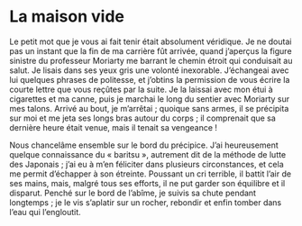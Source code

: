 # La maison vide

Le petit mot que je vous ai fait tenir était absolument véridique. Je ne doutai pas un instant que la fin de ma carrière fût arrivée, quand j’aperçus la figure sinistre du professeur Moriarty me barrant le chemin étroit qui conduisait au salut. Je lisais dans ses yeux gris une volonté inexorable. J’échangeai avec lui quelques phrases de politesse, et j’obtins la permission de vous écrire la courte lettre que vous reçûtes par la suite. Je la laissai avec mon étui à cigarettes et ma canne, puis je marchai le long du sentier avec Moriarty sur mes talons. Arrivé au bout, je m’arrêtai ; quoique sans armes, il se précipita sur moi et me jeta ses longs bras autour du corps ; il comprenait que sa dernière heure était venue, mais il tenait sa vengeance !

Nous chancelâme ensemble sur le bord du précipice. J’ai heureusement quelque connaissance du « baritsu », autrement dit de la méthode de lutte des Japonais ; j’ai eu à m’en féliciter dans plusieurs circonstances, et cela me permit d’échapper à son étreinte. Poussant un cri terrible, il battit l’air de ses mains, mais, malgré tous ses efforts, il ne put garder son équilibre et il disparut. Penché sur le bord de l’abîme, je suivis sa chute pendant longtemps ; je le vis s’aplatir sur un rocher, rebondir et enfin tomber dans l’eau qui l’engloutit.

